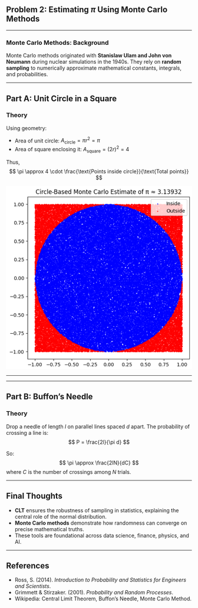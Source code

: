 ##  Problem 2: Estimating $\pi$ Using Monte Carlo Methods

---

###  Monte Carlo Methods: Background

Monte Carlo methods originated with **Stanislaw Ulam and John von Neumann** during nuclear simulations in the 1940s. They rely on **random sampling** to numerically approximate mathematical constants, integrals, and probabilities.

---

## Part A: Unit Circle in a Square

###  Theory

Using geometry:
- Area of unit circle: $A_{\text{circle}} = \pi r^2 = \pi$
- Area of square enclosing it: $A_{\text{square}} = (2r)^2 = 4$

Thus,
$$
\pi \approx 4 \cdot \frac{\text{Points inside circle}}{\text{Total points}}
$$

![alt text](image-7.png)

---



---

## Part B: Buffon’s Needle

###  Theory

Drop a needle of length $l$ on parallel lines spaced $d$ apart. The probability of crossing a line is:
$$
P = \frac{2l}{\pi d}
$$

So:
$$
\pi \approx \frac{2lN}{dC}
$$
where $C$ is the number of crossings among $N$ trials.





---

##  Final Thoughts

- **CLT** ensures the robustness of sampling in statistics, explaining the central role of the normal distribution.
- **Monte Carlo methods** demonstrate how randomness can converge on precise mathematical truths.
- These tools are foundational across data science, finance, physics, and AI.

---

##  References

- Ross, S. (2014). *Introduction to Probability and Statistics for Engineers and Scientists*.
- Grimmett & Stirzaker. (2001). *Probability and Random Processes*.
- Wikipedia: Central Limit Theorem, Buffon’s Needle, Monte Carlo Method.
